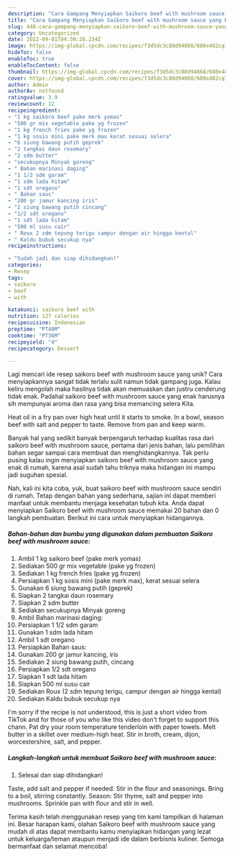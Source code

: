 ```yaml
---
description: "Cara Gampang Menyiapkan Saikoro beef with mushroom sauce yang Bisa Manjain Lidah"
title: "Cara Gampang Menyiapkan Saikoro beef with mushroom sauce yang Bisa Manjain Lidah"
slug: 448-cara-gampang-menyiapkan-saikoro-beef-with-mushroom-sauce-yang-bisa-manjain-lidah
category: Uncategorized
date: 2022-09-01T04:50:20.234Z
image: https://img-global.cpcdn.com/recipes/f3d5dc3c80d94868/680x482cq70/saikoro-beef-with-mushroom-sauce-foto-resep-utama.jpg
hideToc: false
enableToc: true
enableTocContent: false
thumbnail: https://img-global.cpcdn.com/recipes/f3d5dc3c80d94868/680x482cq70/saikoro-beef-with-mushroom-sauce-foto-resep-utama.jpg
cover: https://img-global.cpcdn.com/recipes/f3d5dc3c80d94868/680x482cq70/saikoro-beef-with-mushroom-sauce-foto-resep-utama.jpg
author: Admin
authorAv: notfound
ratingvalue: 3.9
reviewcount: 12
recipeingredient:
- "1 kg saikoro beef pake merk yomas"
- "500 gr mix vegetable pake yg frozen"
- "1 kg french fries pake yg frozen"
- "1 kg sosis mini pake merk max kerat sesuai selera"
- "6 siung bawang putih geprek"
- "2 tangkai daun rosemary"
- "2 sdm butter"
- "secukupnya Minyak goreng"
- " Bahan marinasi daging"
- "1 1/2 sdm garam"
- "1 sdm lada hitam"
- "1 sdt oregano"
- " Bahan saus"
- "200 gr jamur kancing iris"
- "2 siung bawang putih cincang"
- "1/2 sdt oregano"
- "1 sdt lada hitam"
- "500 ml susu cair"
- " Roux 2 sdm tepung terigu campur dengan air hingga kental"
- " Kaldu bubuk secukup nya"
recipeinstructions:

- "Sudah jadi dan siap dihidangkan!"
categories:
- Resep
tags:
- saikoro
- beef
- with

katakunci: saikoro beef with 
nutrition: 127 calories
recipecuisine: Indonesian
preptime: "PT40M"
cooktime: "PT36M"
recipeyield: "4"
recipecategory: Dessert

---
```





Lagi mencari ide resep saikoro beef with mushroom sauce yang unik? Cara menyiapkannya sangat tidak terlalu sulit namun tidak gampang juga. Kalau keliru mengolah maka hasilnya tidak akan memuaskan dan justru cenderung tidak enak. Padahal saikoro beef with mushroom sauce yang enak harusnya sih mempunyai aroma dan rasa yang bisa memancing selera Kita.





Heat oil in a fry pan over high heat until it starts to smoke. In a bowl, season beef with salt and pepper to taste. Remove from pan and keep warm.

Banyak hal yang sedikit banyak berpengaruh terhadap kualitas rasa dari saikoro beef with mushroom sauce, pertama dari jenis bahan, lalu pemilihan bahan segar sampai cara membuat dan menghidangkannya. Tak perlu pusing kalau ingin menyiapkan saikoro beef with mushroom sauce yang enak di rumah, karena asal sudah tahu triknya maka hidangan ini mampu jadi suguhan spesial.






Nah, kali ini kita coba, yuk, buat saikoro beef with mushroom sauce sendiri di rumah. Tetap dengan bahan yang sederhana, sajian ini dapat memberi manfaat untuk membantu menjaga kesehatan tubuh kita. Anda dapat menyiapkan Saikoro beef with mushroom sauce memakai 20 bahan dan 0 langkah pembuatan. Berikut ini cara untuk menyiapkan hidangannya.

<!--inarticleads1-->

##### Bahan-bahan dan bumbu yang digunakan dalam pembuatan Saikoro beef with mushroom sauce:

1. Ambil 1 kg saikoro beef (pake merk yomas)
1. Sediakan 500 gr mix vegetable (pake yg frozen)
1. Sediakan 1 kg french fries (pake yg frozen)
1. Persiapkan 1 kg sosis mini (pake merk max), kerat sesuai selera
1. Gunakan 6 siung bawang putih (geprek)
1. Siapkan 2 tangkai daun rosemary
1. Siapkan 2 sdm butter
1. Sediakan secukupnya Minyak goreng
1. Ambil  Bahan marinasi daging:
1. Persiapkan 1 1/2 sdm garam
1. Gunakan 1 sdm lada hitam
1. Ambil 1 sdt oregano
1. Persiapkan  Bahan saus:
1. Gunakan 200 gr jamur kancing, iris
1. Sediakan 2 siung bawang putih, cincang
1. Persiapkan 1/2 sdt oregano
1. Siapkan 1 sdt lada hitam
1. Siapkan 500 ml susu cair
1. Sediakan  Roux (2 sdm tepung terigu, campur dengan air hingga kental)
1. Sediakan  Kaldu bubuk secukup nya


I&#39;m sorry if the recipe is not understood, this is just a short video from TikTok and for those of you who like this video don&#39;t forget to support this chann. Pat dry your room temperature tenderloin with paper towels. Melt butter in a skillet over medium-high heat. Stir in broth, cream, dijon, worcestershire, salt, and pepper. 

<!--inarticleads2-->

##### Langkah-langkah untuk membuat Saikoro beef with mushroom sauce:


1. Selesai dan siap dihidangkan!

Taste, add salt and pepper if needed. Stir in the flour and seasonings. Bring to a boil, stirring constantly. Season: Stir thyme, salt and pepper into mushrooms. Sprinkle pan with flour and stir in well. 

Terima kasih telah menggunakan resep yang tim kami tampilkan di halaman ini. Besar harapan kami, olahan Saikoro beef with mushroom sauce yang mudah di atas dapat membantu kamu menyiapkan hidangan yang lezat untuk keluarga/teman ataupun menjadi ide dalam berbisnis kuliner. Semoga bermanfaat dan selamat mencoba!
